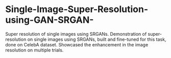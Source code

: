 # Single-Image-Super-Resolution-using-GAN-SRGAN-
Super resolution of single images using SRGANs. Demonstration of super-resolution on single images using  SRGANs, built and fine-tuned for this task, done on CelebA dataset. Showcased the enhancement in the image  resolution on multiple trials.
